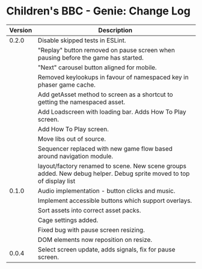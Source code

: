 # Children's BBC - Genie: Change Log

| Version | Description |
|---------|-------------|
| 0.2.0 | Disable skipped tests in ESLint. |
| | "Replay" button removed on pause screen when pausing before the game has started. |
| | "Next" carousel button aligned for mobile. |
| | Removed keylookups in favour of namespaced key in phaser game cache.|
| | Add getAsset method to screen as a shortcut to getting the namespaced asset.|
| | Add Loadscreen with loading bar. Adds How To Play screen.|
| | Add How To Play screen.  |
| | Move libs out of source. |
| | Sequencer replaced with new game flow based around navigation module. |
| | layout/factory renamed to scene. New scene groups added. New debug helper. Debug sprite moved to top of display list|
| 0.1.0 | Audio implementation - button clicks and music. |
| | Implement accessible buttons which support overlays. |
| | Sort assets into correct asset packs.
| | Cage settings added. |
| | Fixed bug with pause screen resizing. |
| | DOM elements now reposition on resize.  |
| 0.0.4 | Select screen update, adds signals, fix for pause screen. |

